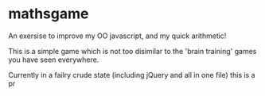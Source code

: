 mathsgame
=========

An exersise to improve my OO javascript, and my quick arithmetic! 

This is a simple game which is not too disimilar to the 'brain training' games you have seen everywhere.

Currently in a failry crude state (including jQuery and all in one file) this is a pr
